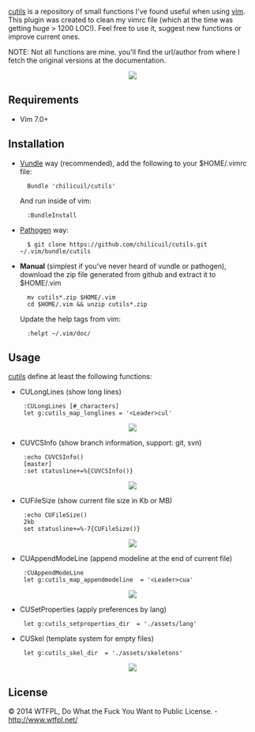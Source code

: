 [cutils](https://github.com/chilicuil/cutils) is a repository of small functions I've found useful when using [vim](http://vim.org). This plugin was created to clean my vimrc file (which at the time was getting huge > 1200 LOC!). Feel free to use it, suggest new functions or improve current ones.

NOTE: Not all functions are mine. you'll find the url/author from where I fetch the original versions at the documentation.

<p align="center">
  <img src="http://javier.io/assets/img/vim-cutils.jpg"/><br>
</p>

Requirements
------------

* Vim 7.0+

Installation
------------

- [Vundle](https://github.com/gmarik/vundle) way (recommended), add the following to your $HOME/.vimrc file:

        Bundle 'chilicuil/cutils'

    And run inside of vim:

        :BundleInstall

- [Pathogen](https://github.com/tpope/vim-pathogen) way:

        $ git clone https://github.com/chilicuil/cutils.git ~/.vim/bundle/cutils

- **Manual** (simplest if you've never heard of vundle or pathogen), download the zip file generated from github and extract it to $HOME/.vim

        mv cutils*.zip $HOME/.vim
        cd $HOME/.vim && unzip cutils*.zip

    Update the help tags from vim:

        :helpt ~/.vim/doc/

Usage
-----

[cutils](https://github.com/chilicuil/cutils) define at least the following functions:

 - CULongLines (show long lines)

        :CULongLines [#_characters]
        let g:cutils_map_longlines = '<Leader>cul'

<p align="center">
  <img src="http://javier.io/assets/img/culonglines.gif"/><br>
</p>

 - CUVCSInfo (show branch information, support: git, svn)

        :echo CUVCSInfo()
        [master]
        :set statusline+=%{CUVCSInfo()}

<p align="center">
  <img src="http://javier.io/assets/img/cuvcsinfo.png"/><br>
</p>

 - CUFileSize (show current file size in Kb or MB)

        :echo CUFileSize()
        2kb
        set statusline+=%-7{CUFileSize()}

<p align="center">
  <img src="http://javier.io/assets/img/cufilesize.png"/><br>
</p>

 - CUAppendModeLine (append modeline at the end of current file)

        :CUAppendModeLine
        let g:cutils_map_appendmodeline  = '<Leader>cua'

<p align="center">
  <img src="http://javier.io/assets/img/cuappendmodeline.gif"/><br>
</p>

 - CUSetProperties (apply preferences by lang)

        let g:cutils_setproperties_dir  = './assets/lang'

<!--TODO 11-03-2014 02:24 >> look for replacement-->
 - CUSkel (template system for empty files)

        let g:cutils_skel_dir  = './assets/skeletons'

<p align="center">
  <img src="http://javier.io/assets/img/cuskel.gif"/><br>
</p>

License
-------

© 2014 WTFPL, Do What the Fuck You Want to Public License. - http://www.wtfpl.net/
